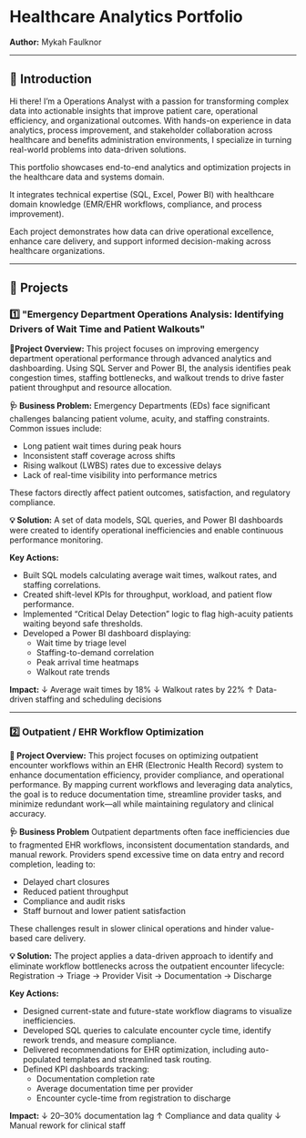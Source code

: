 # Healthcare Analytics Portfolio

**Author:** Mykah Faulknor

---

## 📌 Introduction 
Hi there! I’m a Operations Analyst with a passion for transforming complex data into actionable insights that improve patient care, operational efficiency, and organizational outcomes. With hands-on experience in data analytics, process improvement, and stakeholder collaboration across healthcare and benefits administration environments, I specialize in turning real-world problems into data-driven solutions.

This portfolio showcases end-to-end analytics and optimization projects in the healthcare data and systems domain.

It integrates technical expertise (SQL, Excel, Power BI) with healthcare domain knowledge (EMR/EHR workflows, compliance, and process improvement).

Each project demonstrates how data can drive operational excellence, enhance care delivery, and support informed decision-making across healthcare organizations.


---
## 📂 Projects

### 1️⃣ "Emergency Department Operations Analysis: Identifying Drivers of Wait Time and Patient Walkouts"

**📘Project Overview:** This project focuses on improving emergency department operational performance through advanced analytics and dashboarding.
Using SQL Server and Power BI, the analysis identifies peak congestion times, staffing bottlenecks, and walkout trends to drive faster patient throughput and resource allocation.

**🩺 Business Problem:** Emergency Departments (EDs) face significant challenges balancing patient volume, acuity, and staffing constraints.
Common issues include:
- Long patient wait times during peak hours
- Inconsistent staff coverage across shifts
- Rising walkout (LWBS) rates due to excessive delays
- Lack of real-time visibility into performance metrics
  
These factors directly affect patient outcomes, satisfaction, and regulatory compliance.

**💡 Solution:**
A set of data models, SQL queries, and Power BI dashboards were created to identify operational inefficiencies and enable continuous performance monitoring.

**Key Actions:**
- Built SQL models calculating average wait times, walkout rates, and staffing correlations.
- Created shift-level KPIs for throughput, workload, and patient flow performance.
- Implemented “Critical Delay Detection” logic to flag high-acuity patients waiting beyond safe thresholds.
- Developed a Power BI dashboard displaying:
  - Wait time by triage level
  - Staffing-to-demand correlation
  - Peak arrival time heatmaps
  - Walkout rate trends

**Impact:**
↓ Average wait times by 18%
↓ Walkout rates by 22%
↑ Data-driven staffing and scheduling decisions

---

### 2️⃣ Outpatient / EHR Workflow Optimization

**📘 Project Overview:**
This project focuses on optimizing outpatient encounter workflows within an EHR (Electronic Health Record) system to enhance documentation efficiency, provider compliance, and operational performance.
By mapping current workflows and leveraging data analytics, the goal is to reduce documentation time, streamline provider tasks, and minimize redundant work—all while maintaining regulatory and clinical accuracy.

**🩺 Business Problem**
Outpatient departments often face inefficiencies due to fragmented EHR workflows, inconsistent documentation standards, and manual rework.
Providers spend excessive time on data entry and record completion, leading to:
- Delayed chart closures
- Reduced patient throughput
- Compliance and audit risks
- Staff burnout and lower patient satisfaction
  
These challenges result in slower clinical operations and hinder value-based care delivery.

**💡 Solution:**
The project applies a data-driven approach to identify and eliminate workflow bottlenecks across the outpatient encounter lifecycle:
Registration → Triage → Provider Visit → Documentation → Discharge 

**Key Actions:**
- Designed current-state and future-state workflow diagrams to visualize inefficiencies.
- Developed SQL queries to calculate encounter cycle time, identify rework trends, and measure compliance.
- Delivered recommendations for EHR optimization, including auto-populated templates and streamlined task routing.
- Defined KPI dashboards tracking:
    - Documentation completion rate
    - Average documentation time per provider
    - Encounter cycle-time from registration to discharge
  
**Impact:**
↓ 20–30% documentation lag
↑ Compliance and data quality
↓ Manual rework for clinical staff
  
